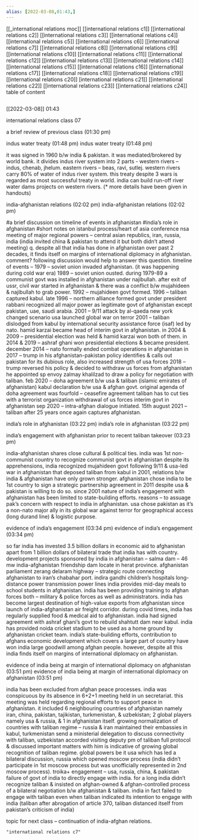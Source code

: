 ```yaml
---
alias: [2022-03-08,01:43,]
---
```

[[_international relations moc]] [[international relations c1]] [[international relations c2]] [[international relations c3]] [[international relations c4]] [[international relations c5]] [[international relations c6]] [[international relations c7]] [[international relations c8]] [[international relations c9]] [[international relations c10]]
[[international relations c11]] [[international relations c12]] [[international relations c13]] [[international relations c14]]  [[international relations c15]] [[international relations c16]] [[international relations c17]] [[international relations c18]] [[international relations c19]] [[international relations c20]]
[international relations c21]]  [[international relations c22]] [[international relations c23]] [[international relations c24]]
table of content
```toc
```

[[2022-03-08]] 01:43

international relations class 07

a brief review of previous class (01:30 pm)

indus water treaty (01:48 pm)
indus water treaty (01:48 pm)

it was signed in 1960 b/w india & pakistan.
it was mediated/brokered by world bank.
it divides indus river system into 2 parts -
western rivers – indus, chenab, jhelum.
eastern rivers – beas, ravi, sutlej.
western rivers carry 80% of water of indus river system.
this treaty despite 3 wars is regarded as most successful treaty in world.
india can build run-off river water dams projects on western rivers.
(* more details have been given in handouts)

india-afghanistan relations (02:02 pm)
india-afghanistan relations (02:02 pm)

#a brief discussion on timeline of events in afghanistan
#india’s role in afghanistan
#short notes on istanbul process/heart of asia conference
nsa meeting of major regional powers – central asian republics, iran, russia, india (india invited china & pakistan to attend it but both didn’t attend meeting)
q. despite all that india has done in afghanistan over past 2 decades, it finds itself on margins of international diplomacy in afghanistan. comment?
following discussion would help to answer this question.
timeline of events –
1979 – soviet union invaded afghanistan. (it was happening during cold war era)
1989 – soviet union ousted.
during 1979-89 a communist govt was installed in afghanistan under najibullah.
after exit of ussr, civil war started in afghanistan & there was a conflict b/w mujahideen & najibullah to grab power.
1992 – mujahideen govt formed.
1996 – taliban captured kabul.
late 1996 – northern alliance formed govt under president rabbani recognized all major power as legitimate govt of afghanistan except pakistan, uae, saudi arabia.
2001 – 9/11 attack by al-qaeda new york changed scenario
usa launched global war on terror
2001 – taliban dislodged from kabul by international security assistance force (isaf) led by nato.
hamid karzai became head of interim govt in afghanistan.
in 2004 & 2009 – presidential election was held & hamid karzai won both of them.
in 2014 & 2019 – ashraf ghani won presidential elections & became president.
december 2014 – nato formally ended combat operations in afghanistan
in 2017 – trump in his afghanistan-pakistan policy identifies & calls out pakistan for its dubious role, also increased strength of usa forces
2018 – trump reversed his policy & decided to withdraw us forces from afghanistan
he appointed sp envoy zalmay khalilzad to draw a policy for negotiation with taliban.
feb 2020 – doha agreement b/w usa & taliban (islamic emirates of afghanistan)
kabul declaration b/w usa & afghan govt.
original agenda of doha agreement was fourfold –
ceasefire agreement
taliban has to cut ties with a terrorist organization
withdrawal of us forces
interim govt in afghanistan
sep 2020 – intra-afghan dialogue initiated.
15th august 2021 – taliban after 25 years once again captures afghanistan.

india’s role in afghanistan (03:22 pm)
india’s role in afghanistan (03:22 pm)

india’s engagement with afghanistan prior to recent taliban takeover (03:23 pm)

india-afghanistan shares close cultural & political ties.
india was 1st non-communist country to recognize communist govt in afghanistan
despite its apprehensions, india recognized mujahideen govt
following 9/11 & usa-led war in afghanistan that deposed taliban from kabul in 2001, relations b/w india & afghanistan have only grown stronger.
afghanistan chose india to be 1st country to sign a strategic partnership agreement in 2011 despite usa & pakistan is willing to do so.
since 2001 nature of india’s engagement with afghanistan has been limited to state-building efforts.
reasons –
to assuage pak’s concern with respect to india in afghanistan.
usa chose pakistan as it’s a non-nato major ally in its global war against terror for geographical access (long durand line) & logistic purpose.

evidence of india’s engagement (03:34 pm)
evidence of india’s engagement (03:34 pm)

so far india has invested 3.5 billion dollars in economic aid to afghanistan apart from 1 billion dollars of bilateral trade that india has with country.
development projects sponsored by india in afghanistan –
salma dam – 46 mw india-afghanistan friendship dam locate in herat province.
afghanistan parliament
zerang delaram highway – strategic route connecting afghanistan to iran’s chabahar port.
indira gandhi children’s hospitals
long-distance power transmission power lines
india provides mid-day meals to school students in afghanistan.
india has been providing training to afghan forces both – military & police forces as well as administrators.
india has become largest destination of high-value exports from afghanistan since launch of india-afghanistan air freight corridor.
during covid times, india has regularly supplied food & medical aid to afghanistan.
india had signed agreement with ashraf ghani’s govt to rebuild shahtutt dam near kabul.
india has provided noida cricket stadium to be used as a home ground by afghanistan cricket team.
india’s state-building efforts, contribution to afghans economic development which covers a large part of country have won india large goodwill among afghan people.
however, despite all this india finds itself on margins of international diplomacy on afghanistan.

evidence of india being at margin of international diplomacy on afghanistan (03:51 pm)
evidence of india being at margin of international diplomacy on afghanistan (03:51 pm)

india has been excluded from afghan peace processes. india was conspicuous by its absence in 6+2+1 meeting held in un secretariat.
this meeting was held regarding regional efforts to support peace in afghanistan.
it included 6 neighbouring countries of afghanistan namely iran, china, pakistan, tajikistan, turkmenistan, & uzbekistan; 2 global players namely usa & russia, & 1 in afghanistan itself.
growing normalization of countries with taliban regime – russia & iran maintained their embassies in kabul, turkmenistan send a ministerial delegation to discuss connectivity with taliban, uzbekistan accorded visiting deputy pm of taliban full protocol & discussed important matters with him is indicative of growing global recognition of taliban regime.
global powers be it usa which has led a bilateral discussion, russia which opened moscow process (india didn’t participate in 1st moscow process but was unofficially represented in 2nd moscow process).
troika+ engagement – usa, russia, china, & pakistan
failure of govt of india to directly engage with india. for a long india didn’t recognize taliban & insisted on afghan-owned & afghan-controlled process of a bilateral negotiation b/w afghanistan & taliban. india in fact failed to engage with taliban even when taliban indicated its intention to engage with india (taliban after abrogation of article 370, taliban distanced itself from pakistan’s criticism of india)

topic for next class – continuation of india-afghan relations.
```query
"international relations c7"
```